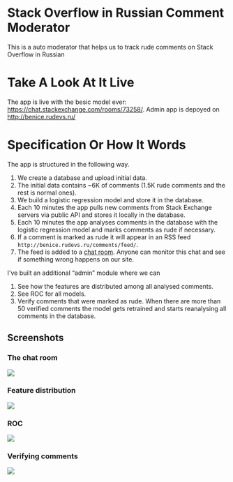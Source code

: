 # Stack Overflow in Russian Comment Moderator

This is a auto moderator that helps us to track rude comments on Stack Overflow in Russian

# Take A Look At It Live

The app is live with the besic model ever: https://chat.stackexchange.com/rooms/73258/. Admin app is depoyed on http://benice.rudevs.ru/

# Specification Or How It Words

The app is structured in the following way.

1. We create a database and upload initial data.
2. The initial data contains ~6K of comments (1.5K rude comments and the rest is normal ones).
3. We build a logistic regression model and store it in the database.
5. Each 10 minutes the app pulls new comments from Stack Exchange servers via public API and stores it locally in the database.
7. Each 10 minutes the app analyses comments in the database with the logistic regression model and marks comments as rude if necessary.
8. If a comment is marked as rude it will appear in an RSS feed `http://benice.rudevs.ru/comments/feed/`. 
9. The feed is added to a [chat room](https://chat.stackexchange.com/rooms/73258/). Anyone can monitor this chat and see if something wrong happens on our site.

I've built an additional “admin” module where we can 

1. See how the features are distributed among all analysed comments.
2. See ROC for all models.
3. Verify comments that were marked as rude. When there are more than 50 verified comments the model gets retrained and starts reanalysing all comments in the database.

## Screenshots

### The chat room

![](https://i.stack.imgur.com/LT4ig.jpg)

### Feature distribution

![](https://i.stack.imgur.com/1ywqW.png)

### ROC

![](https://i.stack.imgur.com/dbPAB.png)

### Verifying comments

![](https://i.stack.imgur.com/UN5Ew.png)
